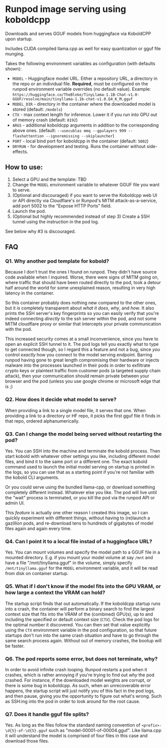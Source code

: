 # Runpod image serving using koboldcpp

Downloads and serves GGUF models from huggingface via KoboldCPP upon startup.

Includes CUDA compiled llama.cpp as well for easy quantization or gguf file munging.

Takes the following environment variables as configuration (with defaults shown):

* `MODEL` - Huggingface model URL. Either a repository URL, a directory in the repo or an individual file. **Required**, must be configured on the runpod environment variable overrides (no default value). Example: `https://huggingface.co/TheBloke/TinyLlama-1.1B-Chat-v1.0-GGUF/resolve/main/tinyllama-1.1b-chat-v1.0.Q4_K_M.gguf`
* `MODEL_DIR` - directory in the container where the downloaded model is stored (default: `/models`)
* `CTX` - max context length for inference. Lower it if you run into GPU out of memory crash (default: `8192`)
* `ARGS` - additional koboldcpp arguments in addition to the corresponding above ones. (default: `--usecublas mmq --gpulayers 999 --flashattention --ignoremissing --skiplauncher`)
* `PORT` - local bind port for koboldcpp in the container (default: `5002`)
* `DRYRUN` - for development and testing. Runs the container without side-effects.

## How to use:
1. Select a GPU and the template: TBD
2. Change the `MODEL` environment variable to whatever GGUF file you want to serve.
3. (Optional and discouraged) if you want to serve the Koboldcpp web UI or API directly via Cloudflare's or Runpod's MITM attack-as-a-service, add port 5002 to the "Expose HTTP Ports" field.
4. Launch the pod.
5. (Optional but highly recommended instead of step 3) Create a SSH tunnel using the instruction in the pod log.

See below why #3 is discouraged.

## FAQ

### Q1. Why another pod template for kobold?

Because I don't trust the ones I found on runpod. They didn't have source code available when I inquired.
Worse, there were signs of MITM going on, where traffic that should have been routed directly to the pod, took a detour half around the world for some unexplained reason, resulting in very high latency in the container.

So this container probably does nothing new compared to the other ones, but it _is_ completely transparent about _what it does_, _why_, and _how_. It also prints
the SSH server's key fingerprints so you can easily verify that you're indeed connecting _directly_ to the ssh server within the pod, and not some MITM cloudflare proxy or similar that intercepts your private communication with the pod. 

This increased security comes at a small inconvenience, since you have to open an explicit SSH tunnel to it. The pod logs tell you exactly what to type to get connected though, so I regard this a feature and not a bug, since _you_ control _exactly_ how you connect to the model serving endpoint. Barring runpod having gone to great length compromising their hardware or injects malware into the processes launched in their pods in order to exfiltrate crypto keys or plaintext traffic from customer pods (a targeted supply chain attack), then your communication should remain private between your browser and the pod (unless you use google chrome or microsoft edge that is ;)

### Q2. How does it decide what model to serve?

When providing a link to a single model file, it serves that one. When providing a link to a directory or HF repo, it picks the first gguf file it finds in that repo, ordered alphanumerically.

### Q3. Can I change the model being served without restarting the pod?

Yes. You can SSH into the machine and terminate the kobold process. Then start kobold with whatever other settings you like, including different model files, and bind it to the same port or a different one. The exact kobold command used to launch the initial model serving on startup is printed in the logs, so you can use that as a starting point if you're not familiar with the kobold CLI arguments.

Or you could serve using the bundled llama-cpp, or download something completely different instead. Whatever else you like. The pod will live until the "wait" process is terminated, or you kill the pod via the runpod API or admin UI.

This _feature_ is actually one other reason I created this image, so I can quickly experiment with different things, without having to (re)launch a gazillion pods, and re-download tens to hundreds of gigabytes of model files again and again every time.

### Q4. Can I point it to a local file instad of a huggingface URL?

Yes. You can mount volumes and specify the model path to a GGUF file in a mounted directory. E.g. if you mount your model volume at say `/mnt` and have a file "/mnt/tinyllama.gguf" in the volume, simply specify `/mnt/tinyllama.gguf` for the `MODEL` environment variable, and it will be read from disk on container startup.

### Q5. What if I don't know if the model fits into the GPU VRAM, or how large a context the VRAM can hold?

The startup script finds that out automatically. If the koboldcpp startup runs into a crash, the container will perform a binary search to find the largest context size that fits into the VRAM of the (combined) GPU(s), up to and including the specified or default context size (`CTX`). Check the pod logs for the optimal number it discovered. You can then set that value explicitly using the `CTX` environment variable in the pod configuration, so that future startups don't run into the same crash situation and have to go through the same search process again. Without out of memory crashes, the bootup will be faster.

### Q6. The pod reports some error, but does not terminate, why?

In order to avoid infinite crash looping. Runpod restarts a pod when it crashes, which is rather annoying if you're trying to find out _why_ the pod crashed. For instance, if the downloaded model weights are corrupt, or there is some bug in koboldcpp. As such, when an unrecoverable error happens, the startup script will just notify you of this fact in the pod logs, and then pause, giving you the opportunity to figure out what's wrong. Such as SSH:ing into the pod in order to look around for the root cause.

### Q7. Does it handle gguf file splits?

Yes. As long as the files follow the standard naming convention of `<prefix>-\d{5}-of-\d{5}.gguf` such as "model-00001-of-00004.gguf". Like llama.cpp it will understand the model is comprised of four files in this case and download those files.


